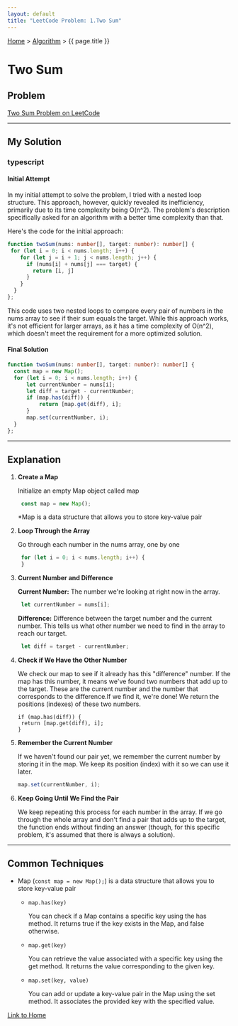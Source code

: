 ```yaml
---
layout: default
title: "LeetCode Problem: 1.Two Sum"
---
```

[Home](../) > [Algorithm](./) > {{ page.title }}

# Two Sum

## Problem
[Two Sum Problem on LeetCode](https://leetcode.com/problems/two-sum/description/)

___
## My Solution
### typescript

#### Initial Attempt
In my initial attempt to solve the problem, I tried with a nested loop structure. This approach, however, quickly revealed its inefficiency, primarily due to its time complexity being O(n^2). The problem's description specifically asked for an algorithm with a better time complexity than that.

Here's the code for the initial approach:

```typescript
function twoSum(nums: number[], target: number): number[] {
 for (let i = 0; i < nums.length; i++) {
    for (let j = i + 1; j < nums.length; j++) {
      if (nums[i] + nums[j] === target) {
        return [i, j]
      }
    }
  }
};
```
This code uses two nested loops to compare every pair of numbers in the nums array to see if their sum equals the target. While this approach works, it's not efficient for larger arrays, as it has a time complexity of O(n^2), which doesn't meet the requirement for a more optimized solution.

#### Final Solution
```typescript
function twoSum(nums: number[], target: number): number[] {
  const map = new Map();
  for (let i = 0; i < nums.length; i++) {
      let currentNumber = nums[i];
      let diff = target - currentNumber;
      if (map.has(diff)) {
          return [map.get(diff), i];
      }
      map.set(currentNumber, i);
  }
};
```
___
## Explanation
1. **Create a Map**

   Initialize an empty Map object called map <br>
   ```typescript
    const map = new Map();
   ```
   *Map is a data structure that allows you to store key-value pair

2. **Loop Through the Array**

   Go through each number in the nums array, one by one
   ```typescript
    for (let i = 0; i < nums.length; i++) {
    }
   ```

3. **Current Number and Difference**

   **Current Number:** The number we're looking at right now in the array.
   ```typescript
    let currentNumber = nums[i];
   ```
   **Difference:** Difference between the target number and the current number. This tells us what other number we need to find in the array to reach our target.
   ```typescript
    let diff = target - currentNumber;
   ```

4. **Check if We Have the Other Number**

   We check our map to see if it already has this "difference" number.
   If the map has this number, it means we've found two numbers that add up to the target. These are the current number and the number that corresponds to the difference.If we find it, we're done! We return the positions (indexes) of these two numbers.
   ```
   if (map.has(diff)) {
    return [map.get(diff), i];
   }
   ```

5. **Remember the Current Number**

   If we haven't found our pair yet, we remember the current number by storing it in the map. We keep its position (index) with it so we can use it later.
   ```typescript
   map.set(currentNumber, i);
   ```

6. **Keep Going Until We Find the Pair**

   We keep repeating this process for each number in the array.
   If we go through the whole array and don't find a pair that adds up to the target, the function ends without finding an answer (though, for this specific problem, it's assumed that there is always a solution).

___
## Common Techniques

- Map (`const map = new Map();`) is a data structure that allows you to store key-value pair

  - `map.has(key)`

      You can check if a Map contains a specific key using the has method. It returns true if the key exists in the Map, and false otherwise.

  - `map.get(key)`
   
      You can retrieve the value associated with a specific key using the get method. It returns the value corresponding to the given key.

  - `map.set(key, value)`
   
      You can add or update a key-value pair in the Map using the set method. It associates the provided key with the specified value.

[Link to Home](../)




